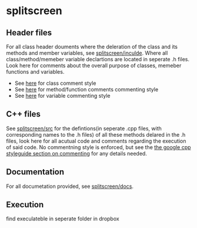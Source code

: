 # splitscreen

## Header files
For all class header douments where the deleration of the class and its methods and member variables, see [splitscreen/inculde](splitscreen/inculde). Where all class/method/memeber variable declartions are located in seperate .h files. Look here for comments about the overall purpose of classes, memeber functions and variables.

- See [here](https://google.github.io/styleguide/cppguide.html#Class_Comments) for class comment style
- See [here](https://google.github.io/styleguide/cppguide.html#Function_Comments) for method/function comments commenting style
- See [here](https://google.github.io/styleguide/cppguide.html#Variable_Comments) for variable commenting style


## C++ files
See [splitscreen/src](splitscreen/src) for the defintions(in seperate .cpp files, with corresponding names to the .h files) of all these methods delared in the .h files, look here for all acutual code and comments regarding the execution of said code. No commentning style is enforced, but see the [the google cpp styleguide section on commenting](https://google.github.io/styleguide/cppguide.html#Comments) for any details needed.


## Documentation
For all documetation provided, see [splitscreen/docs](splitscreen/docs).

## Execution
find execulateble in seperate folder in dropbox

